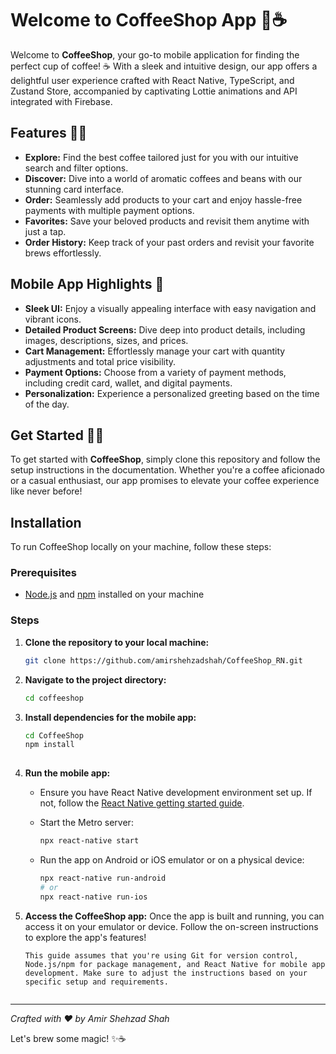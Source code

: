 # Welcome to CoffeeShop App 🌟☕

Welcome to **CoffeeShop**, your go-to mobile application for finding the perfect cup of coffee! ☕ With a sleek and intuitive design, our app offers a delightful user experience crafted with React Native, TypeScript, and Zustand Store, accompanied by captivating Lottie animations and API integrated with Firebase.

## Features 🚀🎉

- **Explore:** Find the best coffee tailored just for you with our intuitive search and filter options.
- **Discover:** Dive into a world of aromatic coffees and beans with our stunning card interface.
- **Order:** Seamlessly add products to your cart and enjoy hassle-free payments with multiple payment options.
- **Favorites:** Save your beloved products and revisit them anytime with just a tap.
- **Order History:** Keep track of your past orders and revisit your favorite brews effortlessly.

## Mobile App Highlights 📱

- **Sleek UI:** Enjoy a visually appealing interface with easy navigation and vibrant icons.
- **Detailed Product Screens:** Dive deep into product details, including images, descriptions, sizes, and prices.
- **Cart Management:** Effortlessly manage your cart with quantity adjustments and total price visibility.
- **Payment Options:** Choose from a variety of payment methods, including credit card, wallet, and digital payments.
- **Personalization:** Experience a personalized greeting based on the time of the day.

## Get Started 🚀🔥

To get started with **CoffeeShop**, simply clone this repository and follow the setup instructions in the documentation. Whether you're a coffee aficionado or a casual enthusiast, our app promises to elevate your coffee experience like never before!

## Installation

To run CoffeeShop locally on your machine, follow these steps:

### Prerequisites

- [Node.js](https://nodejs.org/en) and [npm](https://docs.npmjs.com/downloading-and-installing-node-js-and-npm) installed on your machine

### Steps

1. **Clone the repository to your local machine:**

   ```bash
   git clone https://github.com/amirshehzadshah/CoffeeShop_RN.git
   
2. **Navigate to the project directory:**

   ```bash
   cd coffeeshop
   
3. **Install dependencies for the mobile app:**

   ```bash
   cd CoffeeShop
   npm install
     
6. **Run the mobile app:**
   - Ensure you have React Native development environment set up. If not, follow the [React Native getting started guide](https://reactnative.dev/docs/next/environment-setup).
   - Start the Metro server:
     
     ```bash
     npx react-native start
     
   - Run the app on Android or iOS emulator or on a physical device:
     
     ```bash
     npx react-native run-android
     # or
     npx react-native run-ios

7. **Access the CoffeeShop app:** Once the app is built and running, you can access it on your emulator or device. Follow the on-screen instructions to explore the app's features!
     
     ```vbnet
     This guide assumes that you're using Git for version control, Node.js/npm for package management, and React Native for mobile app development. Make sure to adjust the instructions based on your specific setup and requirements.


---

*Crafted with ❤️ by Amir Shehzad Shah*

Let's brew some magic! ✨☕
